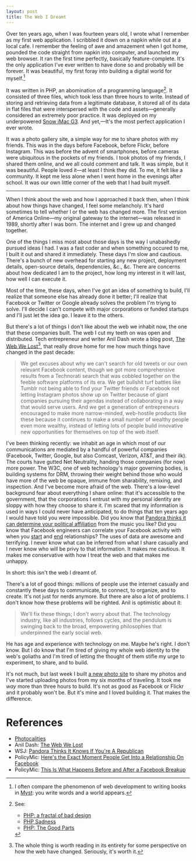 ```yaml
---
layout: post
title: The Web I Dreamt
---
```


Over ten years ago, when I was fourteen years old, I wrote what I remember as my first web application. I scribbled it down on a napkin while out at a local cafe. I remember the feeling of awe and amazement when I got home, pounded the code straight from napkin into computer, and launched my web browser. It ran the first time perfectly, basically feature-complete. It's the only application I've ever written to have done so and probably will be forever. It was beautiful, my first foray into building a digital world for myself.[^myst]

It was written in PHP, an abomination of a programming language[^php]. It consisted of three files, which took less than three hours to write. Instead of storing and retrieving data from a legitimate database, it stored all of its data in flat files that were interspersed with the code and assets—generally considered an extremely poor practice. It was deployed on my underpowered [Snow iMac G3](http://www.everymac.com/systems/apple/imac/specs/imac_600_graphite.html). And yet,—It's the most perfect application I ever wrote.

It was a photo gallery site, a simple way for me to share photos with my friends. This was in the days before Facebook, before Flickr, before Instagram. This was before the advent of smartphones, before cameras were ubiquitous in the pockets of my friends. I took photos of my friends, I shared them online, and we all could comment and talk. It was simple, but it was beautiful. People loved it—at least I think they did. To me, it felt like a community. It kept me less alone when I went home in the evenings after school. It was our own little corner of the web that I had built myself.

* * *

When I think about the web and how I approached it back then, when I think about how things have changed, I feel some melancholy. It's hard sometimes to tell whether I or the web has changed more. The first version of America Online—my original gateway to the internet—was released in 1989, shortly after I was born. The internet and I grew up and changed together.

One of the things I miss most about those days is the way I unabashedly pursued ideas I had. I was a fast coder and when something occured to me, I built it out and shared it immediately. These days I'm slow and cautious. There's a bunch of new overhead for starting any new project, deployment details, open-source details, dependencies, &c., &c. There are concerns about how dedicated I am to the project, how long my interest in it will last, how well I can execute it.

Most of the time, these days, when I've got an idea of something to build, I'll realize that someone else has already done it better; I'll realize that Facebook or Twitter or Google already solves the problem I'm triyng to solve. I'll decide I can't compete with major corporations or funded startups and I'll just let the idea go. I leave it to the others.


But there's a lot of things I don't like about the web we inhabit now, the one that these companies built. The web I cut my teeth on was open and distributed. Tech entrepreneur and writer Anil Dash wrote a blog post, [The Web We Lost](http://dashes.com/anil/2012/12/the-web-we-lost.html)[^anil], that really drove home for me how much things have changed in the past decade:

> We get excuses about why we can't search for old tweets or our own relevant Facebook content, though we got more comprehensive results from a Technorati search that was cobbled together on the feeble software platforms of its era. We get bullshit turf battles like Tumblr not being able to find your Twitter friends or Facebook not letting Instagram photos show up on Twitter because of giant companies pursuing their agendas instead of collaborating in a way that would serve users. And we get a generation of entrepreneurs encouraged to make more narrow-minded, web-hostile products like these because it continues to make a small number of wealthy people even more wealthy, instead of letting lots of people build innovative new opportunities for themselves on top of the web itself.

I've been thinking recently: we inhabit an age in which most of our communications are mediated by a handful of powerful companies (Facebook, Twitter, Google, but also Comcast, Verizon, AT&T, and their ilk). The courts have gutted Net Neutrality, handing those companies (for now) more power. The W3C, one of web technology's major governing bodies, is building systems for DRM, throwing their weight behind those who would have more of the web be opaque, immune from sharability, remixing, and inspection. And I've become more afraid of the web. There's a low-level background fear about everything I share online: that it's accessible to the government, that the corporations I entrust with my personal identity are sloppy with how they choose to share it. I'm scared that my information is used in ways I could never have anticipated, to do things that ten years ago I would have told you were impossible. Did you know that [Pandora thinks it can determine your political affiliation](http://online.wsj.com/news/articles/SB10001424052702304315004579381393567130078) from the music you like? Did you know that Facebook engineers can correlate your Facebook activity with when you [start](http://www.policymic.com/articles/82535/here-s-the-exact-moment-people-get-into-a-relationship-on-facebook) and [end](http://www.policymic.com/articles/82885/this-is-what-happens-before-and-after-a-facebook-breakup) relationships? The uses of data are awesome and terrifying. I never know what can be inferred from what I share casually and I never know who will be privy to that information. It makes me cautious. It makes me conservative with how I treat the web and that makes me unhappy.

In short: this isn't the web I dreamt of.

There's a lot of good things: millions of people use the internet casually and constantly these days to communicate, to connect, to organize, and to create. It's not just for nerds anymore. But there are also a lot of problems. I don't know how these problems will be righted. Anil is optimistic about it:

> We'll fix these things; I don't worry about that. The technology industry, like all industries, follows cycles, and the pendulum is swinging back to the broad, empowering philosophies that underpinned the early social web.

He has age and experience with technology on me. Maybe he's right. I don't know. But I do know that I'm tired of giving my whole web identity to the web's goliaths and I'm tired of letting the thought of them stifle my urge to experiment, to share, and to build.

It's not much, but last week I built [a new photo site](http://photos.whimsicaliti.es/harris/) to share my photos and I've started uploading photos from my six months of traveling. It took me *way* more than three hours to build. It's not as good as Facebook or Flickr and it probably won't be. But it's mine and I loved building it. That makes the difference.

# References

* [Photocalities](http://photos.whimsicaliti.es/harris/)
* Anil Dash: [The Web We Lost](http://dashes.com/anil/2012/12/the-web-we-lost.html)
* WSJ: [Pandora Thinks It Knows If You're A Republican](http://online.wsj.com/news/articles/SB10001424052702304315004579381393567130078)
* PolicyMic: [Here's the Exact Moment People Get Into a Relationship On Facebook](http://www.policymic.com/articles/82535/here-s-the-exact-moment-people-get-into-a-relationship-on-facebook)
* PolicyMic: [This Is What Happens Before and After a Facebook Breakup](http://www.policymic.com/articles/82885/this-is-what-happens-before-and-after-a-facebook-breakup)

[^myst]:

	I often compare the phenomenon of web development to writing books in [Myst](http://en.wikipedia.org/wiki/Myst): you write words and a world appears.

[^php]:

	See:

	* [PHP: a fractal of bad design](http://me.veekun.com/blog/2012/04/09/php-a-fractal-of-bad-design/)
	* [PHP Sadness](http://phpsadness.com/)
	* [PHP: The Good Parts](https://twitter.com/TomNomNom/status/195304317601849344)

[^anil]:

	The whole thing is worth reading in its entirety for some perspective on how the web have changed. Seriously, it's worth it.